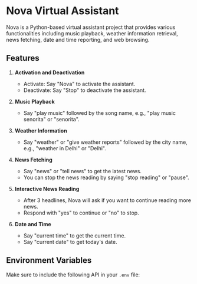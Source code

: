 # Nova Virtual Assistant

Nova is a Python-based virtual assistant project that provides various functionalities including music playback, weather information retrieval, news fetching, date and time reporting, and web browsing.

## Features

1. **Activation and Deactivation**
   - Activate: Say "Nova" to activate the assistant.
   - Deactivate: Say "Stop" to deactivate the assistant.

2. **Music Playback**
   - Say "play music" followed by the song name, e.g., "play music senorita" or "senorita".

3. **Weather Information**
   - Say "weather" or "give weather reports" followed by the city name, e.g., "weather in Delhi" or "Delhi".

4. **News Fetching**
   - Say "news" or "tell news" to get the latest news.
   - You can stop the news reading by saying "stop reading" or "pause".

5. **Interactive News Reading**
   - After 3 headlines, Nova will ask if you want to continue reading more news.
   - Respond with "yes" to continue or "no" to stop.

6. **Date and Time**
   - Say "current time" to get the current time.
   - Say "current date" to get today's date.

## Environment Variables

Make sure to include the following API in your `.env` file:


